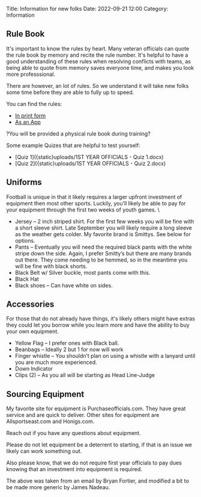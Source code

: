 Title: Information for new folks
Date: 2022-09-21 12:00
Category: Information

## Rule Book

It's important to know the rules by heart. Many veteran officials can quote the rule book by memory and recite the rule number. It's helpful to have a good understanding of these rules when resolving conflicts with teams, as being able to quote from memory saves everyone time, and makes you look more professsional.

There are however, an lot of rules. So we understand it will take new folks some time before they are able to fully up to speed.

You can find the rules:

- [In print form](http://www.nfhs.com/c-204-football.aspx)
- [As an App](https://nfhs.org/sports-resource-content/nfhs-rules-app-information/)

?You will be provided a physical rule book during training?

Some example Quizes that are helpful to test yourself:

- [Quiz 1]({static}uploads/1ST YEAR OFFICIALS - Quiz 1.docx)
- [Quiz 2]({static}uploads/1ST YEAR OFFICIALS - Quiz 2.docx)

## Uniforms

Football is unique in that it likely requires a larger upfront investment of equipment then most other sports.  Luckily, you’ll likely be able to pay for your equipment through the first two weeks of youth games. \

- Jersey – 2 inch striped shirt. For the first few weeks you will be fine with a short sleeve shirt. Late September you will likely require a long sleeve as the weather gets colder. My favorite brand is Smittys. See below for options.
- Pants – Eventually you will need the required black pants with the white stripe down the side.  Again, I prefer Smitty’s but there are many brands out there.  They come needing to be hemmed, so in the meantime you will be fine with black shorts. 
- Black Belt w/ Silver buckle, most pants come with this.
- Black Hat
- Black shoes – Can have white on sides.

## Accessories

For those that do not already have things, it's likely others might have extras they could let you borrow while you learn more and have the ability to buy your own equipment.

- Yellow Flag – I prefer ones with Black ball.
- Beanbags – Ideally 2 but 1 for now will work
- Finger whistle – You shouldn’t plan on using a whistle with a lanyard until you are much more experienced.
- Down Indicator
- Clips (2) – As you all will be starting as Head Line-Judge

## Sourcing Equipment

My favorite site for equipment is Purchaseofficials.com.  They have great service and are quick to deliver. Other sites for equipment are Allsportseast.com and Honigs.com.

Reach out if you have any questions about equipment.

Please do not let equipment be a deterrent to starting, if that is an issue we likely can work something out.

Also please know, that we do not require first year officials to pay dues knowing that an investment into equipment is required.

The above was taken from an email by Bryan Fortier, and modified a bit to be made more generic by James Nadeau.